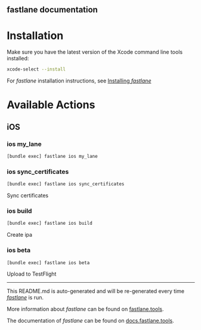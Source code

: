 fastlane documentation
----

# Installation

Make sure you have the latest version of the Xcode command line tools installed:

```sh
xcode-select --install
```

For _fastlane_ installation instructions, see [Installing _fastlane_](https://docs.fastlane.tools/#installing-fastlane)

# Available Actions

## iOS

### ios my_lane

```sh
[bundle exec] fastlane ios my_lane
```



### ios sync_certificates

```sh
[bundle exec] fastlane ios sync_certificates
```

Sync certificates

### ios build

```sh
[bundle exec] fastlane ios build
```

Create ipa

### ios beta

```sh
[bundle exec] fastlane ios beta
```

Upload to TestFlight

----

This README.md is auto-generated and will be re-generated every time [_fastlane_](https://fastlane.tools) is run.

More information about _fastlane_ can be found on [fastlane.tools](https://fastlane.tools).

The documentation of _fastlane_ can be found on [docs.fastlane.tools](https://docs.fastlane.tools).
